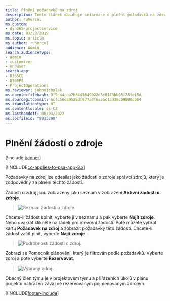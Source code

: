 ```yaml
---
title: Plnění požadavků na zdroj
description: Tento článek obsahuje informace o plnění požadavků na zdroj.
author: ruhercul
ms.custom:
- dyn365-projectservice
ms.date: 03/28/2019
ms.topic: article
ms.author: ruhercul
audience: Admin
search.audienceType:
- admin
- customizer
- enduser
search.app:
- D365CE
- D365PS
- ProjectOperations
ms.reviewer: johnmichalak
ms.openlocfilehash: 9f9e44cca2b5443649022d3c0143bb08f28fef5d
ms.sourcegitcommit: 6cfc50d89528df977a8f6a55c1ad39d99800d9b4
ms.translationtype: HT
ms.contentlocale: cs-CZ
ms.lasthandoff: 06/03/2022
ms.locfileid: "8913290"
---
```

# <a name="fulfilling-resource-requests"></a>Plnění žádostí o zdroje

[!include [banner](../includes/psa-now-project-operations.md)]

[!INCLUDE[cc-applies-to-psa-app-3.x](../includes/cc-applies-to-psa-app-3x.md)]

Požadavky na zdroj lze odesílat jako žádosti o zdroje správci zdrojů, který je zodpovědný za plnění těchto žádostí.

Žádosti o zdroj jsou zobrazeny jako seznam v zobrazení **Aktivní žádosti o zdroje**.

> ![Seznam žádostí o zdroje.](media/Resource-Management-image59.png)

Chcete-li žádost splnit, vyberte ji v seznamu a pak vyberte **Najít zdroje**. Nebo dvakrát klikněte na řádek pro otevření žádosti. Poté můžete vybrat kartu **Požadavek na zdroj** a zobrazit požadavky této žádosti. Chcete-li žádost začít plnit, vyberte **Najít zdroje**.

> ![Podrobnosti žádosti o zdroj.](media/Resource-Management-image60.png)

Zobrazí se Pomocník plánování, který je filtrován podle požadavků. Vyberte zdroj a poté vyberte **Rezervovat**.

> ![Vybraný zdroj.](media/Resource-Management-image61.png)

Obecný člen týmu je v projektovém týmu a přiřazeních úkolů v plánu projektu nahrazen závazně rezervovaným pojmenovaným zdrojem.


[!INCLUDE[footer-include](../includes/footer-banner.md)]
